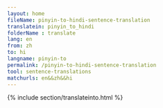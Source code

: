 ```yaml
---
layout: home
fileName: pinyin-to-hindi-sentence-translation
translatein: pinyin_to_hindi
folderName : translate
lang: en
from: zh
to: hi
langname: pinyin-to
permalink: /pinyin-to-hindi-sentence-translation
tool: sentence-translations
matchurls: en&&zh&&hi
---
```

{% include section/translateinto.html %}
